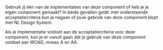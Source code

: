<!-- @license CC0-1.0 -->

Gebruik jij één van de implementaties van deze component of heb je je eigen component gemaakt? In beide gevallen geldt: met onderstaande acceptatiecriteria kun je nagaan of jouw gebruik van deze component klopt met NL Design System.

Als je implementatie voldoet aan de acceptatiecriteria voor deze component, kun je er vanuit gaan dat je gebruik van deze component voldoet aan WCAG, niveau A en AA.
